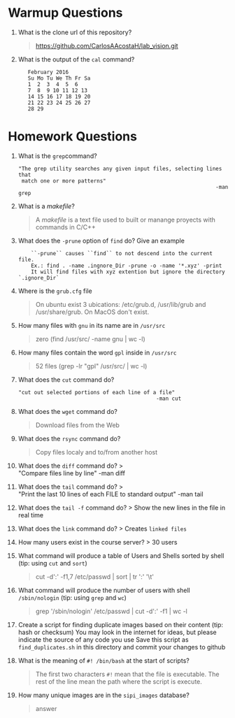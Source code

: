 # Warmup Questions

1.  What is the clone url of this repository?
    >   https://github.com/CarlosAAcostaH/lab_vision.git

2.  What is the output of the ``cal`` command?

           February 2016
           Su Mo Tu We Th Fr Sa
           1  2  3  4  5  6
           7  8  9 10 11 12 13
           14 15 16 17 18 19 20
           21 22 23 24 25 26 27
           28 29
           


# Homework Questions

1.  What is the ``grep``command?
    >
        "The grep utility searches any given input files, selecting lines that
         match one or more patterns"
                                                                       -man grep

2.  What is a *makefile*?
    >   A *makefile* is a text file used to built or manange proyects with commands in C/C++

4.  What does the ``-prune`` option of ``find`` do? Give an example
    >   
            ``-prune`` causes ``find`` to not descend into the current file.
            Ex.: find . -name .ingnore_Dir -prune -o -name '*.xyz' -print
            It will find files with xyz extention but ignore the directory `.ignore_Dir`

5.  Where is the ``grub.cfg``  file
    >   On ubuntu exist 3 ubications: /etc/grub.d, /usr/lib/grub and /usr/share/grub. On MacOS don't exist.

6.  How many files with ``gnu`` in its name are in ``/usr/src``
    >   zero (find /usr/src/ -name gnu | wc -l)

7.  How many files contain the word ``gpl`` inside in ``/usr/src``
    >   52 files (grep -lr "gpl" /usr/src/ | wc -l)

8.  What does the ``cut`` command do?
    >   
        "cut out selected portions of each line of a file"
                                                    -man cut

9.  What does the ``wget`` command do?
    >   Download files from the Web

9.  What does the ``rsync`` command do?
    >   Copy files localy and to/from another host

10.  What does the ``diff`` command do?
    >   
        "Compare files line by line"
                               -man diff

10.  What does the ``tail`` command do?
    >  
        "Print  the  last  10  lines of each FILE to standard output"
                                                            -man tail

10.  What does the ``tail -f`` command do?
    >   Show the new lines in the file in real time

10.  What does the ``link`` command do?
    >   Creates ``linked files``

11.  How many users exist in the course server?
    >   30 users

12. What command will produce a table of Users and Shells sorted by shell (tip: using ``cut`` and ``sort``)
    >   cut -d':' -f1,7 /etc/passwd | sort | tr ':' '\t'

13. What command will produce the number of users with shell ``/sbin/nologin`` (tip: using ``grep`` and ``wc``)
    >   grep '/sbin/nologin' /etc/passwd | cut -d':' -f1 | wc -l

15. Create a script for finding duplicate images based on their content (tip: hash or checksum)
    You may look in the internet for ideas, but please indicate the source of any code you use
    Save this script as ``find_duplicates.sh`` in this directory and commit your changes to github

16. What is the meaning of ``#! /bin/bash`` at the start of scripts?
    >   The first two characters ``#!`` mean that the file is executable. The rest of the line mean the path where the script is execute.

17. How many unique images are in the ``sipi_images`` database?
    >   answer
    
